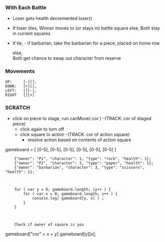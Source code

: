 ### With Each Battle

* Loser gets health decremented  loser()

* if loser dies,
		Winner moves to (or stays in) battle square
	else,
		Both stay in current squares

* if tie,
		- if barbarian,
		take the barbarian for a piece, placed on home row

	else, 	
		Both get chance to swap out character from reserve

### Movements

	UP:     [-][],
	DOWN:   [+][],
	LEFT:   [][-],
	RIGHT   [][+]

### SCRATCH


- click on piece to stage, run canMove( cor ) -(TRACK: cor of staged piece)
	- click again to turn off
	- click square to action -(TRACK: cor of action square)
		- resolve action based on contents of action square

gameboard = [
						 [0-5],
						 [0-5],
						 [0-5],
						 [0-5],
						 [0-5],
						 [0-5]
						]

		{"owner": "P1", "character": 1, "type": "rock", "health": 1};
		{"owner": "P2", "character": 2, "type": "paper", "health": 1};
		{"owner": "barbarian", "character": 3, "type": "scissors", "health": 1};



		for ( var y = 0; gameboard.length; iy++ ) {
			for ( var x = 0; gameboard.length; x++ ) {
				console.log( gameboard[y, x] ) ;
			}
		}



		Check if owner of square is you




gameboard["cor" + x + y]
gameboard[y][x];
